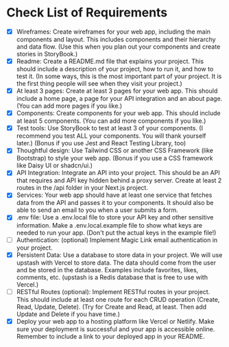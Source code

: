 # Check List of Requirements

- [x] Wireframes: Create wireframes for your web app, including the main components and layout. This includes components and their hierarchy and data flow. (Use this when you plan out your components and create stories in StoryBook.)
- [x] Readme: Create a README.md file that explains your project. This should include a description of your project, how to run it, and how to test it. (In some ways, this is the most important part of your project. It is the first thing people will see when they visit your project.)
- [x] At least 3 pages: Create at least 3 pages for your web app. This should include a home page, a page for your API integration and an about page. (You can add more pages if you like.)
- [x] Components: Create components for your web app. This should include at least 5 components. (You can add more components if you like.)
- [x] Test tools: Use StoryBook to test at least 3 of your components. (I recommend you test ALL your components. You will thank yourself later.) (Bonus if you use Jest and React Testing Library, too)
- [x] Thoughtful design: Use Tailwind CSS or another CSS Framework (like Bootstrap) to style your web app. (Bonus if you use a CSS framework like Daisy UI or shadcn/ui.)
- [x] API Integration: Integrate an API into your project. This should be an API that requires and API key hidden behind a proxy server. Create at least 2 routes in the /api folder in your Next.js project.
- [x] Services: Your web app should have at least one service that fetches data from the API and passes it to your components. It should also be able to send an email to you when a user submits a form.
- [x]  .env file: Use a .env.local file to store your API key and other sensitive information. Make a .env.local.example file to show what keys are needed to run your app. (Don't put the actual keys in the example file!)
- [ ] Authentication: (optional) Implement Magic Link email authentication in your project.
- [x] Persistent Data: Use a database to store data in your project. We will use upstash with Vercel to store data. The data should come from the user and be stored in the database. Examples include favorites, likes, comments, etc. (upstash is a Redis database that is free to use with Vercel.)
- [ ] RESTful Routes (optional): Implement RESTful routes in your project. This should include at least one route for each CRUD operation (Create, Read, Update, Delete). (Try for Create and Read, at least. Then add Update and Delete if you have time.)
- [x] Deploy your web app to a hosting platform like Vercel or Netlify. Make sure your deployment is successful and your app is accessible online. Remember to include a link to your deployed app in your README.